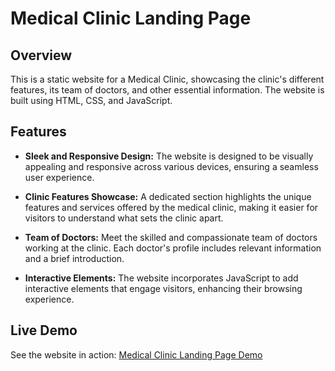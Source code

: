 # Medical Clinic Landing Page


## Overview

This is a static website for a Medical Clinic, showcasing the clinic's different features, its team of doctors, and other essential information. The website is built using HTML, CSS, and JavaScript.

## Features

- **Sleek and Responsive Design:** The website is designed to be visually appealing and responsive across various devices, ensuring a seamless user experience.

- **Clinic Features Showcase:** A dedicated section highlights the unique features and services offered by the medical clinic, making it easier for visitors to understand what sets the clinic apart.

- **Team of Doctors:** Meet the skilled and compassionate team of doctors working at the clinic. Each doctor's profile includes relevant information and a brief introduction.

- **Interactive Elements:** The website incorporates JavaScript to add interactive elements that engage visitors, enhancing their browsing experience.

## Live Demo

See the website in action: [Medical Clinic Landing Page Demo](https://medical-recovery.vercel.app/)
